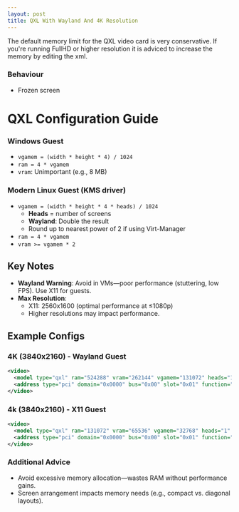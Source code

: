 ```yaml
---
layout: post
title: QXL With Wayland And 4K Resolution
---
```


The default memory limit for the QXL video card is very conservative. If you're running FullHD or higher resolution it is adviced to increase the memory by editing the xml.

### Behaviour
- Frozen screen

# QXL Configuration Guide

### Windows Guest
- `vgamem = (width * height * 4) / 1024`
- `ram = 4 * vgamem`
- `vram`: Unimportant (e.g., 8 MB)

### Modern Linux Guest (KMS driver)
- `vgamem = (width * height * 4 * heads) / 1024`  
  - **Heads** = number of screens  
  - **Wayland**: Double the result  
  - Round up to nearest power of 2 if using Virt-Manager
- `ram = 4 * vgamem`
- `vram >= vgamem * 2`

## Key Notes
- **Wayland Warning**: Avoid in VMs—poor performance (stuttering, low FPS). Use X11 for guests.
- **Max Resolution**: 
  - X11: 2560x1600 (optimal performance at ≤1080p)
  - Higher resolutions may impact performance.

## Example Configs

### 4K (3840x2160) - Wayland Guest
```xml
<video>
  <model type="qxl" ram="524288" vram="262144" vgamem="131072" heads="1" primary="yes"/>
  <address type="pci" domain="0x0000" bus="0x00" slot="0x01" function="0x0"/>
</video>
```

### 4k (3840x2160) - X11 Guest
```xml
<video>
  <model type="qxl" ram="131072" vram="65536" vgamem="32768" heads="1" primary="yes"/>
  <address type="pci" domain="0x0000" bus="0x00" slot="0x01" function="0x0"/>
</video>
```

### Additional Advice
- Avoid excessive memory allocation—wastes RAM without performance gains.
- Screen arrangement impacts memory needs (e.g., compact vs. diagonal layouts).
